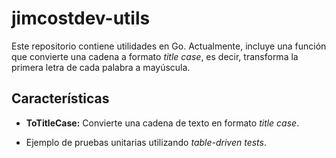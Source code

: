 # jimcostdev-utils

Este repositorio contiene utilidades en Go. Actualmente, incluye una función que convierte una cadena a formato *title case*, es decir, transforma la primera letra de cada palabra a mayúscula.

## Características

- **ToTitleCase:** Convierte una cadena de texto en formato *title case*.
- Ejemplo de pruebas unitarias utilizando *table-driven tests*.

    ```